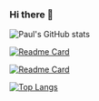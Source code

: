 ### Hi there 👋

![Paul's GitHub stats](https://github-readme-stats.vercel.app/api?username=paulprince24542&show_icons=true&theme=onedark)

[![Readme Card](https://github-readme-stats.vercel.app/api/pin/?username=paulprince24542&repo=Teleo-Backend)](https://github.com/paulprince24542/Teleo-Backend)

[![Readme Card](https://github-readme-stats.vercel.app/api/pin/?username=paulprince24542&repo=Uplift)](https://github.com/paulprince24542/Uplift)

[![Top Langs](https://github-readme-stats.vercel.app/api/top-langs/?username=paulprince24542&layout=compact)](https://github.com/anuraghazra/github-readme-stats)
